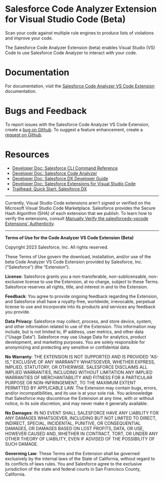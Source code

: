 # Salesforce Code Analyzer Extension for Visual Studio Code (Beta)
Scan your code against multiple rule engines to produce lists of violations and improve your code.

The Salesforce Code Analyzer Extension (beta) enables Visual Studio (VS) Code to use Salesforce Code Analyzer to interact with your code.

# Documentation
For documentation, visit the [Salesforce Code Analyzer VS Code Extension](https://forcedotcom.github.io/sfdx-scanner/en/v3.x/code-analyzer-vs-code-extension/) documentation.

# Bugs and Feedback
To report issues with the Salesforce Code Analyzer VS Code Extension, create a [bug on Github](). To suggest a feature enhancement, create a [request on Github]().

# Resources
- [Developer Doc: Salesforce CLI Command Reference](https://developer.salesforce.com/docs/atlas.en-us.sfdx_cli_reference.meta/sfdx_cli_reference/cli_reference_top.htm)
- [Developer Doc: Salesforce Code Analyzer](https://forcedotcom.github.io/sfdx-scanner/)
- [Developer Doc: Salesforce DX Developer Guide](https://developer.salesforce.com/docs/atlas.en-us.sfdx_dev.meta/sfdx_dev/sfdx_dev_develop.htm)
- [Developer Doc: Salesforce Extensions for Visual Studio Code](https://developer.salesforce.com/tools/vscode)
- [Trailhead: Quick Start: Salesforce DX](https://trailhead.salesforce.com/trails/sfdx_get_started)

---

Currently, Visual Studio Code extensions aren't signed or verified on the Microsoft Visual Studio Code Marketplace. Salesforce provides the Secure Hash Algorithm (SHA) of each extension that we publish. To learn how to verify the extensions, consult [Manually Verify the salesforcedx-vscode Extensions' Authenticity](https://developer.salesforce.com/media/vscode/SHA256.md).

---

**Terms of Use for the Code Analyzer VS Code Extension (Beta)**

Copyright 2023 Salesforce, Inc. All rights reserved.

These Terms of Use govern the download, installation, and/or use of the beta Code Analyzer VS Code Extension provided by Salesforce, Inc. (“Salesforce”) (the “Extension”).

**License**: Salesforce grants you a non-transferable, non-sublicensable, non-exclusive license to use the Extension, at no charge, subject to these Terms. Salesforce reserves all rights, title, and interest in and to the Extension.

**Feedback**: You agree to provide ongoing feedback regarding the Extension, and Salesforce shall have a royalty-free, worldwide, irrevocable, perpetual license to use and incorporate into its products and services any feedback you provide.

**Data Privacy**: Salesforce may collect, process, and store device, system, and other information related to use of the Extension. This information may include, but is not limited to, IP address, user metrics, and other data (“Usage Data”). Salesforce may use Usage Data for analytics, product development, and marketing purposes. You are solely responsible for anonymizing and protecting any sensitive or confidential data.  

**No Warranty**: THE EXTENSION IS NOT SUPPORTED AND IS PROVIDED “AS-IS,” EXCLUSIVE OF ANY WARRANTY WHATSOEVER, WHETHER EXPRESS, IMPLIED, STATUTORY, OR OTHERWISE. SALESFORCE DISCLAIMS ALL IMPLIED WARRANTIES, INCLUDING WITHOUT LIMITATION ANY IMPLIED WARRANTIES OF MERCHANTABILITY AND FITNESS FOR A PARTICULAR PURPOSE OR NON-INFRINGEMENT, TO THE MAXIMUM EXTENT PERMITTED BY APPLICABLE LAW. The Extension may contain bugs, errors, and/or incompatibilities, and its use is at your sole risk. You acknowledge that Salesforce may discontinue the Extension at any time, with or without notice, in its sole discretion, and may never make it generally available.

**No Damages**: IN NO EVENT SHALL SALESFORCE HAVE ANY LIABILITY FOR ANY DAMAGES WHATSOEVER, INCLUDING BUT NOT LIMITED TO DIRECT, INDIRECT, SPECIAL, INCIDENTAL, PUNITIVE, OR CONSEQUENTIAL DAMAGES, OR DAMAGES BASED ON LOST PROFITS, DATA, OR USE, HOWEVER CAUSED AND, WHETHER IN CONTRACT, TORT, OR UNDER ANY OTHER THEORY OF LIABILITY, EVEN IF ADVISED OF THE POSSIBILITY OF SUCH DAMAGE. 

**Governing Law**: These Terms and the Extension shall be governed exclusively by the internal laws of the State of California, without regard to its conflicts of laws rules. You and Salesforce agree to the exclusive jurisdiction of the state and federal courts in San Francisco County, California.
